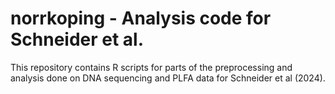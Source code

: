 # norrkoping - Analysis code for Schneider et al.

This repository contains R scripts for parts of the preprocessing and analysis done on DNA sequencing and PLFA data for Schneider et al (2024).
